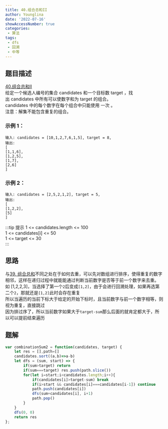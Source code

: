 ```yaml
---
title: 40.组合总和II
author: Younglina
date: '2022-07-16'
showAccessNumber: true
categories:
 - 算法
tags:
 - dfs
 - 回溯
 - 中等
---
```


## 题目描述
[40.组合总和II](https://leetcode.cn/problems/combination-sum-ii/)  
给定一个候选人编号的集合 candidates 和一个目标数 target ，找出 candidates 中所有可以使数字和为 target 的组合。  
candidates 中的每个数字在每个组合中只能使用 一次 。  
注意：解集不能包含重复的组合。   

### 示例 1：
```
输入: candidates = [10,1,2,7,6,1,5], target = 8,
输出:
[
[1,1,6],
[1,2,5],
[1,7],
[2,6]
]
```

### 示例 2：
```
输入: candidates = [2,5,2,1,2], target = 5,
输出:
[
[1,2,2],
[5]
]
```

:::tip 提示
1 <= candidates.length <= 100  
1 <= candidates[i] <= 50  
1 <= target <= 30  
:::

## 思路
与[39. 组合总和](https://leetcode.cn/problems/combination-sum/)不同之处在于如何去重，可以先对数组进行排序，使得重复的数字相邻，这样在递归过程中就能能通过判断当前数字是否等于前一个数字来去重。  
如 [1,2,2,3]，当选择了第一个`2`后变成`[1,2]`，由于会进行回溯处理，如果再选第二个`2`，那就还是`[1,2]`此时会存在重复  
所以当遍历的当前下标大于给定的开始下标时，且当前数字与前一个数字相等，则视为重复，直接跳过  
因为排过序了，所以当前数字如果大于`target-sum`那么后面的就肯定都大于，所以可以提前结束遍历  

## 题解
```javascript
var combinationSum2 = function(candidates, target) {
    let res = [],path=[]
    candidates.sort((a,b)=>a-b)
    let dfs = (sum, start) => {
        if(sum>target) return
        if(sum===target) res.push(path.slice())
        for(let i=start;i<candidates.length;i++){
            if(candidates[i]>target-sum) break
            if(i>start && candidates[i]===candidates[i-1]) continue
            path.push(candidates[i])
            dfs(sum+candidates[i], i+1)
            path.pop()
        }
    }
    dfs(0, 0)
    return res
};
```
